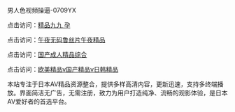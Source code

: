 男人色视频操逼-0709YX

点击访问：<a href="https://heiliao2dmwwy.pages.dev">精品九九 孕</a>

点击访问：<a href="https://heiliaoll4qsx.pages.dev">午夜无码鲁丝片午夜精品</a>

点击访问：<a href="https://heiliaowzu4ur.pages.dev">国产成人精品综合</a>

点击访问：<a href="https://heiliaozj3tjd.pages.dev">欧美精品v国产精品v日韩精品</a>

本站专注于日本AV精品资源整合，提供多样高清内容，更新迅速，支持多终端播放。界面简洁无广告，无需注册，致力为用户打造纯净、流畅的观影体验，是日本AV爱好者的首选平台。

<span style="display:none;">[Canonical link](https://github.com/bon20250709/so67 ）</span>
